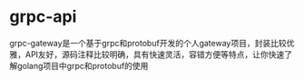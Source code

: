 # grpc-api
grpc-gateway是一个基于grpc和protobuf开发的个人gateway项目，封装比较优雅，API友好，源码注释比较明确，具有快速灵活，容错方便等特点，让你快速了解golang项目中grpc和protobuf的使用

